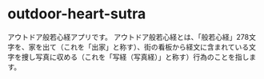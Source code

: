 # outdoor-heart-sutra
アウトドア般若心経アプリです。
アウトドア般若心経とは、「般若心経」278文字を、家を出て（これを「出家」と称す）、街の看板から経文に含まれている文字を捜し写真に収める（これを「写経（写真経）」と称す）行為のことを指します。
